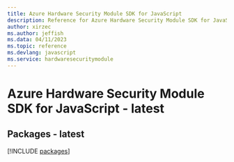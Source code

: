 ```yaml
---
title: Azure Hardware Security Module SDK for JavaScript
description: Reference for Azure Hardware Security Module SDK for JavaScript
author: xirzec
ms.author: jeffish
ms.data: 04/11/2023
ms.topic: reference
ms.devlang: javascript
ms.service: hardwaresecuritymodule
---
```

# Azure Hardware Security Module SDK for JavaScript - latest
## Packages - latest
[!INCLUDE [packages](hardware-security-module-index.md)]
